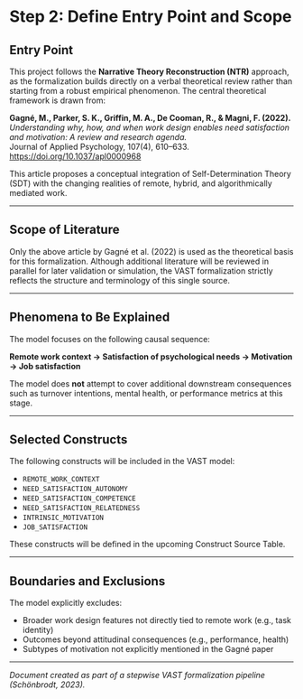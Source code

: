 # Step 2: Define Entry Point and Scope

## Entry Point

This project follows the **Narrative Theory Reconstruction (NTR)** approach, as the formalization builds directly on a verbal theoretical review rather than starting from a robust empirical phenomenon. The central theoretical framework is drawn from:

**Gagné, M., Parker, S. K., Griffin, M. A., De Cooman, R., & Magni, F. (2022).**  
*Understanding why, how, and when work design enables need satisfaction and motivation: A review and research agenda.*  
Journal of Applied Psychology, 107(4), 610–633. https://doi.org/10.1037/apl0000968

This article proposes a conceptual integration of Self-Determination Theory (SDT) with the changing realities of remote, hybrid, and algorithmically mediated work.

---

## Scope of Literature

Only the above article by Gagné et al. (2022) is used as the theoretical basis for this formalization. Although additional literature will be reviewed in parallel for later validation or simulation, the VAST formalization strictly reflects the structure and terminology of this single source.

---

## Phenomena to Be Explained

The model focuses on the following causal sequence:

**Remote work context → Satisfaction of psychological needs → Motivation → Job satisfaction**

The model does **not** attempt to cover additional downstream consequences such as turnover intentions, mental health, or performance metrics at this stage.

---

## Selected Constructs

The following constructs will be included in the VAST model:

- `REMOTE_WORK_CONTEXT`
- `NEED_SATISFACTION_AUTONOMY`
- `NEED_SATISFACTION_COMPETENCE`
- `NEED_SATISFACTION_RELATEDNESS`
- `INTRINSIC_MOTIVATION`
- `JOB_SATISFACTION`

These constructs will be defined in the upcoming Construct Source Table.

---

## Boundaries and Exclusions

The model explicitly excludes:
- Broader work design features not directly tied to remote work (e.g., task identity)
- Outcomes beyond attitudinal consequences (e.g., performance, health)
- Subtypes of motivation not explicitly mentioned in the Gagné paper

---

*Document created as part of a stepwise VAST formalization pipeline (Schönbrodt, 2023).*
